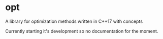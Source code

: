 # opt
A library for optimization methods written in C++17 with concepts

Currently starting it's development so no documentation for the moment.

